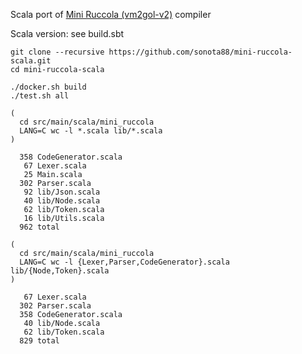 Scala port of [Mini Ruccola (vm2gol-v2)](https://github.com/sonota88/vm2gol-v2) compiler

Scala version: see build.sbt

```
git clone --recursive https://github.com/sonota88/mini-ruccola-scala.git
cd mini-ruccola-scala

./docker.sh build
./test.sh all
```

```
(
  cd src/main/scala/mini_ruccola
  LANG=C wc -l *.scala lib/*.scala
)

  358 CodeGenerator.scala
   67 Lexer.scala
   25 Main.scala
  302 Parser.scala
   92 lib/Json.scala
   40 lib/Node.scala
   62 lib/Token.scala
   16 lib/Utils.scala
  962 total

(
  cd src/main/scala/mini_ruccola
  LANG=C wc -l {Lexer,Parser,CodeGenerator}.scala lib/{Node,Token}.scala
)

   67 Lexer.scala
  302 Parser.scala
  358 CodeGenerator.scala
   40 lib/Node.scala
   62 lib/Token.scala
  829 total
```
